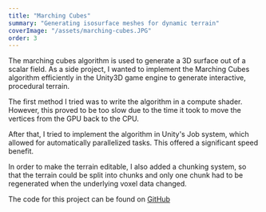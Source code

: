 ```yaml
---
title: "Marching Cubes"
summary: "Generating isosurface meshes for dynamic terrain"
coverImage: "/assets/marching-cubes.JPG"
order: 3
---
```


The marching cubes algorithm is used to generate a 3D surface out of a scalar field. As a side project, I wanted to implement the Marching Cubes algorithm efficiently in the Unity3D game engine to generate interactive, procedural terrain.

The first method I tried was to write the algorithm in a compute shader. However, this proved to be too slow due to the time it took to move the vertices from the GPU back to the CPU.

After that, I tried to implement the algorithm in Unity's Job system, which allowed for automatically parallelized tasks. This offered a significant speed benefit.

In order to make the terrain editable, I also added a chunking system, so that the terrain could be split into chunks and only one chunk had to be regenerated when the underlying voxel data changed.

The code for this project can be found on [GitHub](https://github.com/sagarreddypatil/Marching-Cubes-Unity)
